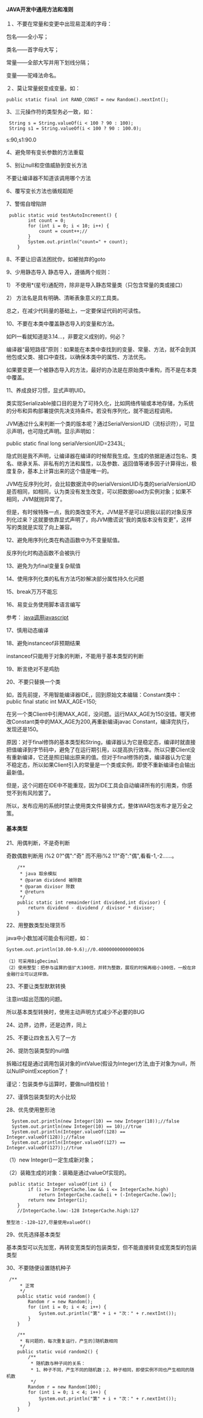 #### JAVA开发中通用方法和准则

１、不要在常量和变更中出现易混淆的字母：

包名——全小写；

类名——首字母大写；

常量——全部大写并用下划线分隔；

变量——驼峰法命名。

２、莫让常量蜕变成变量。如：

    public static final int RAND_CONST = new Random().nextInt();


3、三元操作符的类型务必一致，如：

     String s = String.valueOf(i < 100 ? 90 : 100);
     String s1 = String.valueOf(i < 100 ? 90 : 100.0);


s:90,s1:90.0

4、避免带有变长参数的方法重载

5、别让null和空值威胁到变长方法

不要让编译器不知道该调用哪个方法

6、覆写变长方法也循规蹈矩

7、警惕自增陷阱

     public static void testAutoIncrement() {
            int count = 0;
            for (int i = 0; i < 10; i++) {
                count = count++;//
            }
            System.out.println("count=" + count);
        }


8、不要让旧语法困扰你，如被抛弃的goto

9、少用静态导入
静态导入，遵循两个规则：

1） 不使用*(星号)通配符，除非是导入静态常量类（只包含常量的类或接口）

2） 方法名是具有明确、清晰表象意义的工具类。

总之，在减少代码量的基础上，一定要保证代码的可读性。

10、不要在本类中覆盖静态导入的变量和方法。

如PI一看就知道是3.14...，非要定义成别的，何必？

编译器“最短路径”原则：如果能在本类中查找到的变量、常量、方法，就不会到其他包或父类、接口中查找，以确保本类中的属性、方法优先。

如果要变更一个被静态导入的方法，最好的办法是在原始类中重构，而不是在本类中覆盖。

11、养成良好习惯，显式声明UID。

类实现Serializable接口目的是为了可持久化，比如网络传输或本地存储，为系统的分布和异构部署提供先决支持条件。若没有序列化，就不能远程调用。

JVM通过什么来判断一个类的版本呢？通过SerialVersionUID（流标识符），可显示声明，也可隐式声明。显示声明如：

public static final long serialVersionUID=2343L;

隐式则是我不声明，让编译器在编译的时候帮我生成。生成的依据是通过包名、类名、继承关系、非私有的方法和属性，以及参数、返回值等诸多因子计算得出，极度复杂，基本上计算出来的这个值是唯一的。

JVM在反序列化时，会比较数据流中的serialVersionUID与类的serialVersionUID是否相同，如相同，认为类没有发生改变，可以把数据load为实例对象；如果不相同，JVM就抛异常了。

但是，有时候特殊一点，我的类改变不大，JVM是不是可以把我以前的对象反序列化过来？这就要依靠显式声明了，向JVM撒谎说“我的类版本没有变更”，这样写的类就是实现了向上兼容。

12、避免用序列化类在构造函数中为不变量赋值。

反序列化时构造函数不会被执行

13、避免为为final变量复杂赋值

14、使用序列化类的私有方法巧妙解决部分属性持久化问题

15、break万万不能忘

16、易变业务使用脚本语言编写

参考： [java调用javascript][0]

17、慎用动态编译

18、避免instanceof非预期结果

instanceof只能用于对象的判断，不能用于基本类型的判断

19、断言绝对不是鸡肋

20、不要只替换一个类

如，首先前提，不用智能编译器IDE,，回到原始文本编辑：Constant类中：public final static int MAX_AGE=150;

在另一个类Client中引用MAX_AGE，没问题。运行MAX_AGE为150没错。哪天修改Constant类中的MAX_AGE为200,再重新编译javac Constant，编译完执行，发现还是150。

原因：对于final修饰的基本类型和String，编译器认为它是稳定态，编译时就直接把值编译到字节码中，避免了在运行期引用，以提高执行效率。所以只要Client没有重新编译，它还是照旧输出原来的值。但对于final修饰的类，编译器认为它是不稳定态，所以如果Client引入的常量是一个类或实例，即使不重新编译也会输出最新值。

但是，这个问题在IDE中不能重现，因为IDE工具会自动编译所有的引用类，你感觉不到有风险罢了。

所以，发布应用的系统时禁止使用类文件替换方式，整体WAR包发布才是万全之策。

#### 基本类型

21、用偶判断，不是奇判断

奇数偶数判断用 i%2 0?"偶":"奇" 而不用i%2 1?"奇":"偶",看看-1,-2……。

        /**
         * java 取余模拟
         * @param dividend 被除数
         * @param divisor 除数
         * @return
         */
        public static int remainder(int dividend,int divisor) {
            return dividend - dividend / divisor * divisor;
        }


22、用整数类型处理货币

java中小数加减可能会有问题，如：

    System.out.println(10.00-9.6);//0.40000000000000036

    （1）可采用BigDecimal
    （2）使用整型：把参与运算的值扩大100倍，并转为整数，展现的时候再缩小100倍，一般在非金融行业可以这样做。


23、不要让类型默默转换

注意int超出范围的问题。

所以基本类型转换时，使用主动声明方式减少不必要的BUG

24、边界，边界，还是边界，同上

25、不要让四舍五入亏了一方

26、提防包装类型的null值

拆箱过程是通过调用包装对象的intValue(假设为Integer)方法,由于对象为null，所以NullPointException了！

谨记：包装类参与运算时，要做null值校验！

27、谨慎包装类型的大小比较

28、优先使用整形池

      System.out.println(new Integer(10) == new Integer(10));//false
      System.out.println(new Integer(10) == 10);//true
      System.out.println(Integer.valueOf(128) == Integer.valueOf(128));//false
      System.out.println(Integer.valueOf(127) == Integer.valueOf(127));//true

（1）new Integer()一定生成新对象；

（2）装箱生成的对象：装箱是通过valueOf实现的。

     public static Integer valueOf(int i) {
            if (i >= IntegerCache.low && i <= IntegerCache.high)
                return IntegerCache.cache[i + (-IntegerCache.low)];
            return new Integer(i);
        }
        //IntegerCache.low:-128 IntegerCache.high:127

    整型池：-128~127,尽量使用valueOf()


29、优先选择基本类型

基本类型可以先加宽，再转变宽类型的包装类型，但不能直接转变成宽类型的包装类型

30、不要随便设置随机种子

     /**
         * 正常
         */
        public static void random() {
            Random r = new Random();
            for (int i = 0; i < 4; i++) {
                System.out.println("第" + i + "次：" + r.nextInt());
            }
        }

        /**
         * 有问题的，每次重复运行，产生的]随机数相同
         */
        public static void random2() {
            /**
             * 随机数与种子间的关系：
             * 1、种子不同，产生不同的随机数；2、种子相同，即使实例不同也产生相同的随机数
             */
            Random r = new Random(100);
            for (int i = 0; i < 4; i++) {
                System.out.println("第" + i + "次：" + r.nextInt());
            }
        }


[0]: evernote:///view/62881568/s381/2892bff6-2ca6-4945-b011-4999b1facd5c/2892bff6-2ca6-4945-b011-4999b1facd5c/